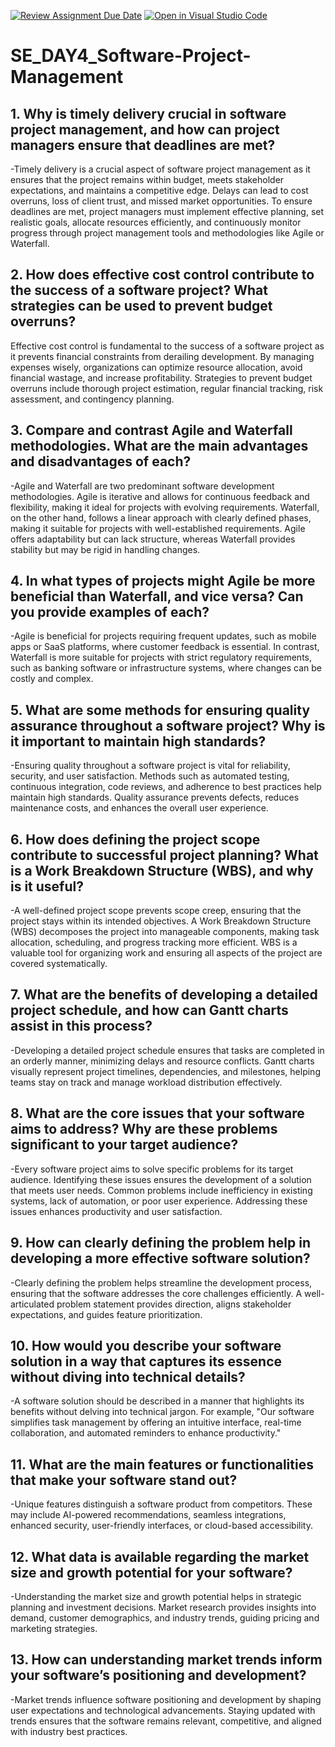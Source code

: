 [![Review Assignment Due Date](https://classroom.github.com/assets/deadline-readme-button-22041afd0340ce965d47ae6ef1cefeee28c7c493a6346c4f15d667ab976d596c.svg)](https://classroom.github.com/a/9pw6JKcu)
[![Open in Visual Studio Code](https://classroom.github.com/assets/open-in-vscode-2e0aaae1b6195c2367325f4f02e2d04e9abb55f0b24a779b69b11b9e10269abc.svg)](https://classroom.github.com/online_ide?assignment_repo_id=18462822&assignment_repo_type=AssignmentRepo)
# SE_DAY4_Software-Project-Management

## 1. Why is timely delivery crucial in software project management, and how can project managers ensure that deadlines are met?

-Timely delivery is a crucial aspect of software project management as it ensures that the project remains within budget, meets stakeholder expectations, and maintains a competitive edge. Delays can lead to cost overruns, loss of client trust, and missed market opportunities. To ensure deadlines are met, project managers must implement effective planning, set realistic goals, allocate resources efficiently, and continuously monitor progress through project management tools and methodologies like Agile or Waterfall.

## 2. How does effective cost control contribute to the success of a software project? What strategies can be used to prevent budget overruns?

Effective cost control is fundamental to the success of a software project as it prevents financial constraints from derailing development. By managing expenses wisely, organizations can optimize resource allocation, avoid financial wastage, and increase profitability. Strategies to prevent budget overruns include thorough project estimation, regular financial tracking, risk assessment, and contingency planning.

## 3. Compare and contrast Agile and Waterfall methodologies. What are the main advantages and disadvantages of each?

-Agile and Waterfall are two predominant software development methodologies. Agile is iterative and allows for continuous feedback and flexibility, making it ideal for projects with evolving requirements. Waterfall, on the other hand, follows a linear approach with clearly defined phases, making it suitable for projects with well-established requirements. Agile offers adaptability but can lack structure, whereas Waterfall provides stability but may be rigid in handling changes.

## 4. In what types of projects might Agile be more beneficial than Waterfall, and vice versa? Can you provide examples of each?

-Agile is beneficial for projects requiring frequent updates, such as mobile apps or SaaS platforms, where customer feedback is essential. In contrast, Waterfall is more suitable for projects with strict regulatory requirements, such as banking software or infrastructure systems, where changes can be costly and complex.

## 5. What are some methods for ensuring quality assurance throughout a software project? Why is it important to maintain high standards?

-Ensuring quality throughout a software project is vital for reliability, security, and user satisfaction. Methods such as automated testing, continuous integration, code reviews, and adherence to best practices help maintain high standards. Quality assurance prevents defects, reduces maintenance costs, and enhances the overall user experience.

## 6. How does defining the project scope contribute to successful project planning? What is a Work Breakdown Structure (WBS), and why is it useful?

-A well-defined project scope prevents scope creep, ensuring that the project stays within its intended objectives. A Work Breakdown Structure (WBS) decomposes the project into manageable components, making task allocation, scheduling, and progress tracking more efficient. WBS is a valuable tool for organizing work and ensuring all aspects of the project are covered systematically.

## 7. What are the benefits of developing a detailed project schedule, and how can Gantt charts assist in this process?

-Developing a detailed project schedule ensures that tasks are completed in an orderly manner, minimizing delays and resource conflicts. Gantt charts visually represent project timelines, dependencies, and milestones, helping teams stay on track and manage workload distribution effectively.

## 8. What are the core issues that your software aims to address? Why are these problems significant to your target audience?

-Every software project aims to solve specific problems for its target audience. Identifying these issues ensures the development of a solution that meets user needs. Common problems include inefficiency in existing systems, lack of automation, or poor user experience. Addressing these issues enhances productivity and user satisfaction.

## 9. How can clearly defining the problem help in developing a more effective software solution?

-Clearly defining the problem helps streamline the development process, ensuring that the software addresses the core challenges efficiently. A well-articulated problem statement provides direction, aligns stakeholder expectations, and guides feature prioritization.

## 10. How would you describe your software solution in a way that captures its essence without diving into technical details?

-A software solution should be described in a manner that highlights its benefits without delving into technical jargon. For example, "Our software simplifies task management by offering an intuitive interface, real-time collaboration, and automated reminders to enhance productivity."

## 11. What are the main features or functionalities that make your software stand out?

-Unique features distinguish a software product from competitors. These may include AI-powered recommendations, seamless integrations, enhanced security, user-friendly interfaces, or cloud-based accessibility.

## 12. What data is available regarding the market size and growth potential for your software?

-Understanding the market size and growth potential helps in strategic planning and investment decisions. Market research provides insights into demand, customer demographics, and industry trends, guiding pricing and marketing strategies.

## 13. How can understanding market trends inform your software’s positioning and development?

-Market trends influence software positioning and development by shaping user expectations and technological advancements. Staying updated with trends ensures that the software remains relevant, competitive, and aligned with industry best practices.
